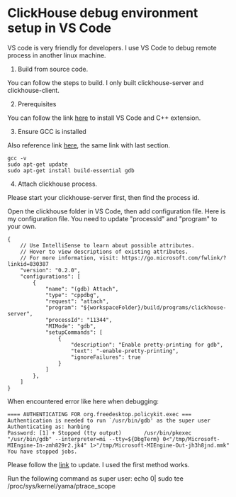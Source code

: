 # ClickHouse debug environment setup in VS Code
VS code is very friendly for developers. I use VS Code to debug remote process in another linux machine.

1. Build from source code.

You can follow the steps to build. I only built clickhouse-server and clickhouse-client.

2. Prerequisites

You can follow the link [here](https://code.visualstudio.com/docs/cpp/config-linux) to install VS Code and C++ extension.

3. Ensure GCC is installed

Also reference link [here](https://code.visualstudio.com/docs/cpp/config-linux), the same link with last section.

```
gcc -v
sudo apt-get update
sudo apt-get install build-essential gdb
```

4. Attach clickhouse process.

Please start your clickhouse-server first, then find the process id.

Open the clickhouse folder in VS Code, then add configuration file. Here is my configuration file. You need to update "processId" and "program" to your own.


```
{
    // Use IntelliSense to learn about possible attributes.
    // Hover to view descriptions of existing attributes.
    // For more information, visit: https://go.microsoft.com/fwlink/?linkid=830387
    "version": "0.2.0",
    "configurations": [
        {
            "name": "(gdb) Attach",
            "type": "cppdbg",
            "request": "attach",
            "program": "${workspaceFolder}/build/programs/clickhouse-server",
            "processId": "11344",
            "MIMode": "gdb",
            "setupCommands": [
                {
                    "description": "Enable pretty-printing for gdb",
                    "text": "-enable-pretty-printing",
                    "ignoreFailures": true
                }
            ]
        },
    ]
}
```

When encountered error like here when debugging:

```
==== AUTHENTICATING FOR org.freedesktop.policykit.exec ===
Authentication is needed to run `/usr/bin/gdb' as the super user
Authenticating as: hanbing
Password: [1] + Stopped (tty output)       /usr/bin/pkexec "/usr/bin/gdb" --interpreter=mi --tty=${DbgTerm} 0<"/tmp/Microsoft-MIEngine-In-zmh829r2.jk4" 1>"/tmp/Microsoft-MIEngine-Out-jh3h8jnd.mmk"
You have stopped jobs.
```

Please follow the [link](https://github.com/Microsoft/MIEngine/wiki/Troubleshoot-attaching-to-processes-using-GDB) to update.  I used the first method works.

Run the following command as super user: echo 0| sudo tee /proc/sys/kernel/yama/ptrace_scope
